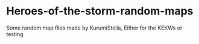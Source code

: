 # Heroes-of-the-storm-random-maps
Some random map files made by KurumiStella, Either for the KEKWs or testing
